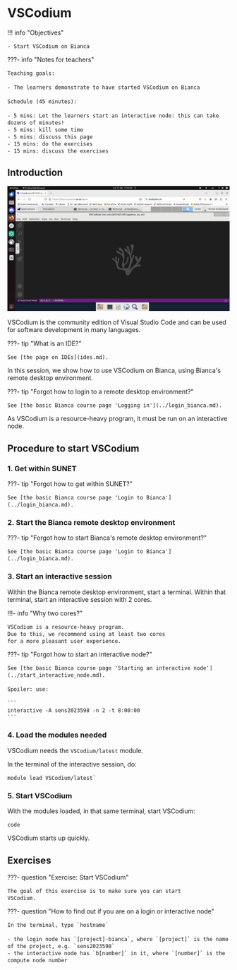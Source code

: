 # VSCodium

!!! info "Objectives" 

    - Start VSCodium on Bianca

???- info "Notes for teachers"

    Teaching goals:

    - The learners demonstrate to have started VSCodium on Bianca

    Schedule (45 minutes):

    - 5 mins: Let the learners start an interactive node: this can take dozens of minutes!
    - 5 mins: kill some time
    - 5 mins: discuss this page
    - 15 mins: do the exercises
    - 15 mins: discuss the exercises

## Introduction

![](./img/vscodium_on_bianca.png)

VSCodium is the community edition of Visual Studio Code
and can be used for software development in many languages.

???- tip "What is an IDE?"

    See [the page on IDEs](ides.md).

In this session, we show how to use VSCodium on Bianca,
using Bianca's remote desktop environment.

???- tip "Forgot how to login to a remote desktop environment?"

    See [the basic Bianca course page 'Logging in'](../login_bianca.md).

As VSCodium is a resource-heavy program,
it must be run on an interactive node.

## Procedure to start VSCodium


### 1. Get within SUNET

???- tip "Forgot how to get within SUNET?"

    See [the basic Bianca course page 'Login to Bianca'](../login_bianca.md).

### 2. Start the Bianca remote desktop environment

???- tip "Forgot how to start Bianca's remote desktop environment?"

    See [the basic Bianca course page 'Login to Bianca'](../login_bianca.md).

### 3. Start an interactive session

Within the Bianca remote desktop environment, start a terminal.
Within that terminal, start an interactive session with 2 cores.

!!!- info "Why two cores?"

    VSCodium is a resource-heavy program.
    Due to this, we recommend using at least two cores 
    for a more pleasant user experience.

???- tip "Forgot how to start an interactive node?"

    See [the basic Bianca course page 'Starting an interactive node'](../start_interactive_node.md).

    Spoiler: use:

    ```
    interactive -A sens2023598 -n 2 -t 8:00:00
    ```

### 4. Load the modules needed

VSCodium needs the `VSCodium/latest` module.

In the terminal of the interactive session, do:

```
module load VSCodium/latest`
```

### 5. Start VSCodium

With the modules loaded, 
in that same terminal, 
start VSCodium:


```
code
```

VSCodium starts up quickly.

## Exercises

???- question "Exercise: Start VSCodium"

    The goal of this exercise is to make sure you can start
    VSCodium.

???- question "How to find out if you are on a login or interactive node"

    In the terminal, type `hostname`

    - the login node has `[project]-bianca`, where `[project]` is the name of the project, e.g. `sens2023598`
    - the interactive node has `b[number]` in it, where `[number]` is the compute node number


